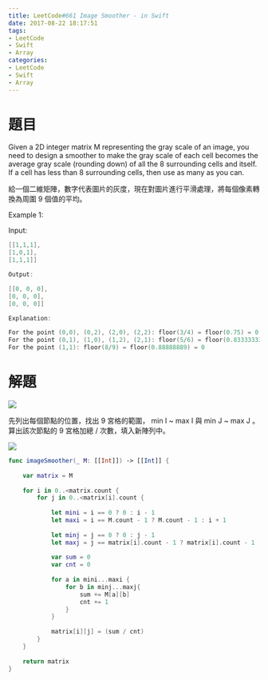 ```yaml
---
title: LeetCode#661 Image Smoother - in Swift
date: 2017-08-22 18:17:51
tags:
- LeetCode
- Swift
- Array
categories: 
- LeetCode
- Swift
- Array
---
```


# 題目
Given a 2D integer matrix M representing the gray scale of an image, you need to design a smoother to make the gray scale of each cell becomes the average gray scale (rounding down) of all the 8 surrounding cells and itself. If a cell has less than 8 surrounding cells, then use as many as you can.
 
給一個二維矩陣，數字代表圖片的灰度，現在對圖片進行平滑處理，將每個像素轉換為周圍 9 個值的平均。


Example 1:
 
Input:
``` swift
[[1,1,1],
[1,0,1],
[1,1,1]]

Output:

[[0, 0, 0],
[0, 0, 0],
[0, 0, 0]]

Explanation:

For the point (0,0), (0,2), (2,0), (2,2): floor(3/4) = floor(0.75) = 0
For the point (0,1), (1,0), (1,2), (2,1): floor(5/6) = floor(0.83333333) = 0
For the point (1,1): floor(8/9) = floor(0.88888889) = 0
```

# 解題

![](leetcode-661/submission.png)

先列出每個節點的位置，找出 9 宮格的範圍， min I ~ max I 與 min J ~ max J 。
算出該次節點的 9 宮格加總 / 次數，填入新陣列中。

![](leetcode-661/smoother.gif)

``` swift
func imageSmoother(_ M: [[Int]]) -> [[Int]] {
    
    var matrix = M
    
    for i in 0..<matrix.count {
        for j in 0..<matrix[i].count {
            
            let mini = i == 0 ? 0 : i - 1
            let maxi = i == M.count - 1 ? M.count - 1 : i + 1
            
            let minj = j == 0 ? 0 : j - 1
            let maxj = j == matrix[i].count - 1 ? matrix[i].count - 1 : j + 1
            
            var sum = 0
            var cnt = 0
            
            for a in mini...maxi {
                for b in minj...maxj{
                    sum += M[a][b]
                    cnt += 1
                }
            }
            
            matrix[i][j] = (sum / cnt)
        }
    }
    
    return matrix
}
```






